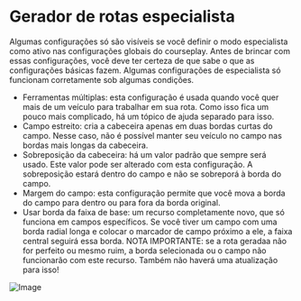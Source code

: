 # Gerador de rotas especialista


Algumas configurações só são visíveis se você definir o modo especialista como ativo nas configurações globais do courseplay.
Antes de brincar com essas configurações, você deve ter certeza de que sabe o que as configurações básicas fazem.
Algumas configurações de especialista só funcionam corretamente sob algumas condições.

- Ferramentas múltiplas: esta configuração é usada quando você quer mais de um veículo para trabalhar em sua rota. Como isso fica um pouco mais complicado, há um tópico de ajuda separado para isso.
- Campo estreito: cria a cabeceira apenas em duas bordas curtas do campo. Nesse caso, não é possível manter seu veículo no campo nas bordas mais longas da cabeceira.
- Sobreposição da cabeceira: há um valor padrão que sempre será usado. Este valor pode ser alterado com esta configuração. A sobreposição estará dentro do campo e não se sobreporá à borda do campo.
- Margem do campo: esta configuração permite que você mova a borda do campo para dentro ou para fora da borda original.
- Usar borda da faixa de base: um recurso completamente novo, que só funciona em campos específicos. Se você tiver um campo com uma borda radial longa e colocar o marcador de campo próximo a ele, a faixa central seguirá essa borda.
NOTA IMPORTANTE: se a rota geradaa não for perfeito ou mesmo ruim, a borda selecionada ou o campo não funcionarão com este recurso. Também não haverá uma atualização para isso!


![Image](images/baseedge_0_0_1020_545.png)


